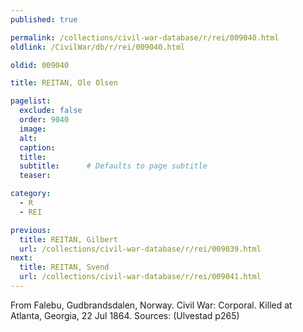 ```yaml
---
published: true

permalink: /collections/civil-war-database/r/rei/009040.html
oldlink: /CivilWar/db/r/rei/009040.html

oldid: 009040

title: REITAN, Ole Olsen

pagelist:
  exclude: false
  order: 9040
  image: 
  alt:
  caption:
  title:
  subtitle:      # Defaults to page subtitle
  teaser:

category: 
  - R 
  - REI

previous:
  title: REITAN, Gilbert
  url: /collections/civil-war-database/r/rei/009039.html  
next:
  title: REITAN, Svend
  url: /collections/civil-war-database/r/rei/009041.html   
---
```

From Falebu, Gudbrandsdalen, Norway. Civil War: Corporal. Killed at Atlanta, Georgia, 22 Jul 1864. Sources: (Ulvestad p265)